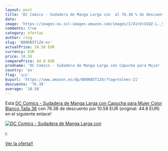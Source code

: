 ```yaml
---
layout: post
title: 'DC Comics - Sudadera de Manga Larga con  al 76.38 % de descuento'
date: 
image: 'https://images-eu.ssl-images-amazon.com/images/I/41nVcU1QZ-L._SL200_.jpg'
comments: true
category: ofertas
author: ring
slug: 'B00KB5T1Z4-es'
actualPrice: 10.58 EUR
currency: EUR
price: 10.58
comparePrice: 44.8 EUR
prodname: 'DC Comics - Sudadera de Manga Larga con Capucha para Mujer  Color Blanco  Talla 38'
country: 'es'
flag: '🇪🇸'
buyurl: 'https://www.amazon.es/dp/B00KB5T1Z4/?tag=tolees-21'
descuento: '76.38'
average: '10.58'
---
```


Está [DC Comics - Sudadera de Manga Larga con Capucha para Mujer  Color Blanco  Talla 38](https://www.amazon.es/dp/B00KB5T1Z4/?tag=tolees-21) con 76.38 de descuento por 10.58 EUR (original: 44.8 EUR) en el siguiente enlace!

[![DC Comics - Sudadera de Manga Larga con ](https://images-eu.ssl-images-amazon.com/images/I/41nVcU1QZ-L._SL200_.jpg)](https://www.amazon.es/dp/B00KB5T1Z4/?tag=tolees-21)

ℹ️:


[Ver la oferta!!](https://www.amazon.es/dp/B00KB5T1Z4/?tag=tolees-21)
